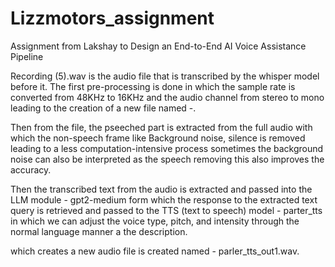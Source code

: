 # Lizzmotors_assignment
Assignment from Lakshay to Design an End-to-End AI Voice Assistance Pipeline

Recording (5).wav is the audio file that is transcribed by the whisper model before it. The first pre-processing is done in which the sample rate is converted from 48KHz to 16KHz and the audio channel from stereo to mono leading to the creation of a new file named -.

Then from the file, the pseeched part is extracted from the full audio with which the non-speech frame like Background noise, silence is removed leading to a less computation-intensive process sometimes the background noise can also be interpreted as the speech removing this also improves the accuracy.

Then the transcribed text from the audio is extracted and passed into the LLM module - gpt2-medium form which the response to the extracted text query is retrieved and passed to 
the TTS (text to speech) model - parter_tts in which we can adjust the voice type, pitch, and intensity through the normal language manner a the description.

which creates a new audio file is created named - parler_tts_out1.wav.
